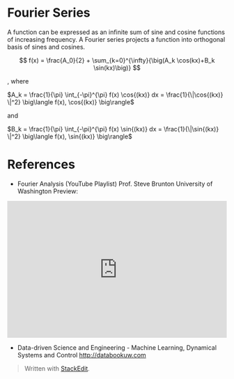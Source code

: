 

# Fourier Series

A function can be expressed as an infinite sum of sine and cosine functions of increasing frequency. A Fourier series projects a function into orthogonal basis of sines and cosines. 

$$
f(x) = \frac{A_0}{2} + \sum_{k=0}^{\infty}{\big(A_k \cos(kx)+B_k \sin(kx)\big)}
$$

, where

$A_k = \frac{1}{\pi} \int_{-\pi}^{\pi} f(x) \cos{(kx)} dx = \frac{1}{\|\cos{(kx)} \|^2} \big\langle f(x), \cos{(kx)} \big\rangle$

and 

$B_k = \frac{1}{\pi} \int_{-\pi}^{\pi} f(x) \sin{(kx)} dx = \frac{1}{\|\sin{(kx)} \|^2} \big\langle f(x), \sin{(kx)} \big\rangle$




# References

- Fourier Analysis (YouTube Playlist)
Prof. Steve Brunton
University of Washington
Preview:
<p align="center"><iframe width="100%" height="315" src="https://www.youtube.com/embed/videoseries?list=PLMrJAkhIeNNT_Xh3Oy0Y4LTj0Oxo8GqsC" frameborder="0" allow="accelerometer; autoplay; encrypted-media; gyroscope; picture-in-picture" allowfullscreen></iframe><p>


- Data-driven Science and Engineering - Machine Learning, Dynamical Systems and Control
http://databookuw.com


> Written with [StackEdit](https://stackedit.io/).
<!--stackedit_data:
eyJoaXN0b3J5IjpbMTczMDQ4NTcwNSwxNTYzMDI1MzddfQ==
-->
